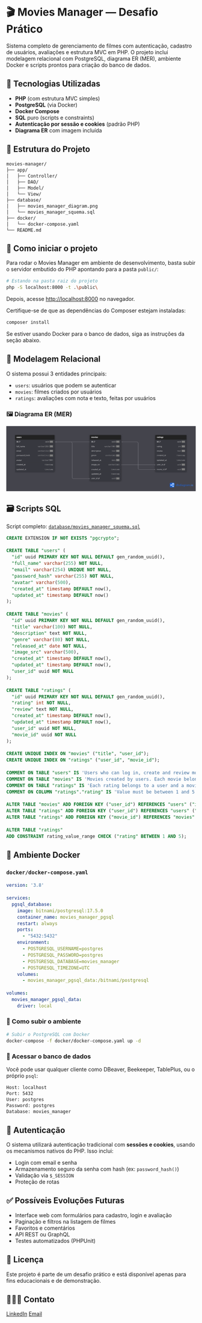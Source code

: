 # 🎬 Movies Manager — Desafio Prático

Sistema completo de gerenciamento de filmes com autenticação, cadastro de usuários, avaliações e estrutura MVC em PHP. O projeto inclui modelagem relacional com PostgreSQL, diagrama ER (MER), ambiente Docker e scripts prontos para criação do banco de dados.

## 🧩 Tecnologias Utilizadas

- **PHP** (com estrutura MVC simples)
- **PostgreSQL** (via Docker)
- **Docker Compose**
- **SQL** puro (scripts e constraints)
- **Autenticação por sessão e cookies** (padrão PHP)
- **Diagrama ER** com imagem incluída


## 📁 Estrutura do Projeto

```
movies-manager/
├── app/
│   ├── Controller/
│   ├── DAO/
│   ├── Model/
│   └── View/
├── database/
│   ├── movies_manager_diagram.png
│   └── movies_manager_squema.sql
├── docker/
│   └── docker-compose.yaml
└── README.md
```

## 🚀 Como iniciar o projeto

Para rodar o Movies Manager em ambiente de desenvolvimento, basta subir o servidor embutido do PHP apontando para a pasta `public/`:

```bash
# Estando na pasta raiz do projeto
php -S localhost:8000 -t .\public\
```

Depois, acesse [http://localhost:8000](http://localhost:8000) no navegador.

Certifique-se de que as dependências do Composer estejam instaladas:

```bash
composer install
```

Se estiver usando Docker para o banco de dados, siga as instruções da seção abaixo.

## 🧠 Modelagem Relacional

O sistema possui 3 entidades principais:

- `users`: usuários que podem se autenticar
- `movies`: filmes criados por usuários
- `ratings`: avaliações com nota e texto, feitas por usuários

### 🖼️ Diagrama ER (MER)

![Diagrama ER](./database/movies_manager_diagram.png)


## 🗃️ Scripts SQL

Script completo: [`database/movies_manager_squema.sql`](./database/movies_manager_squema.sql)

```sql
CREATE EXTENSION IF NOT EXISTS "pgcrypto";

CREATE TABLE "users" (
  "id" uuid PRIMARY KEY NOT NULL DEFAULT gen_random_uuid(),
  "full_name" varchar(255) NOT NULL,
  "email" varchar(254) UNIQUE NOT NULL,
  "password_hash" varchar(255) NOT NULL,
  "avatar" varchar(500),
  "created_at" timestamp DEFAULT now(),
  "updated_at" timestamp DEFAULT now()
);

CREATE TABLE "movies" (
  "id" uuid PRIMARY KEY NOT NULL DEFAULT gen_random_uuid(),
  "title" varchar(100) NOT NULL,
  "description" text NOT NULL,
  "genre" varchar(80) NOT NULL,
  "released_at" date NOT NULL,
  "image_src" varchar(500),
  "created_at" timestamp DEFAULT now(),
  "updated_at" timestamp DEFAULT now(),
  "user_id" uuid NOT NULL
);

CREATE TABLE "ratings" (
  "id" uuid PRIMARY KEY NOT NULL DEFAULT gen_random_uuid(),
  "rating" int NOT NULL,
  "review" text NOT NULL,
  "created_at" timestamp DEFAULT now(),
  "updated_at" timestamp DEFAULT now(),
  "user_id" uuid NOT NULL,
  "movie_id" uuid NOT NULL
);

CREATE UNIQUE INDEX ON "movies" ("title", "user_id");
CREATE UNIQUE INDEX ON "ratings" ("user_id", "movie_id");

COMMENT ON TABLE "users" IS 'Users who can log in, create and review movies.';
COMMENT ON TABLE "movies" IS 'Movies created by users. Each movie belongs to a single user.';
COMMENT ON TABLE "ratings" IS 'Each rating belongs to a user and a movie. A user can only rate a movie once.';
COMMENT ON COLUMN "ratings"."rating" IS 'Value must be between 1 and 5 (enforced by CHECK constraint).';

ALTER TABLE "movies" ADD FOREIGN KEY ("user_id") REFERENCES "users" ("id");
ALTER TABLE "ratings" ADD FOREIGN KEY ("user_id") REFERENCES "users" ("id");
ALTER TABLE "ratings" ADD FOREIGN KEY ("movie_id") REFERENCES "movies" ("id");

ALTER TABLE "ratings"
ADD CONSTRAINT rating_value_range CHECK ("rating" BETWEEN 1 AND 5);
```


## 🐳 Ambiente Docker

### `docker/docker-compose.yaml`

```yaml
version: '3.8'

services:
  pgsql_database:
    image: bitnami/postgresql:17.5.0
    container_name: movies_manager_pgsql
    restart: always
    ports:
      - "5432:5432"
    environment:
      - POSTGRESQL_USERNAME=postgres
      - POSTGRESQL_PASSWORD=postgres
      - POSTGRESQL_DATABASE=movies_manager
      - POSTGRESQL_TIMEZONE=UTC
    volumes:
      - movies_manager_pgsql_data:/bitnami/postgresql

volumes:
  movies_manager_pgsql_data:
    driver: local
```

### 🔧 Como subir o ambiente

```bash
# Subir o PostgreSQL com Docker
docker-compose -f docker/docker-compose.yaml up -d
```

### 🧪 Acessar o banco de dados

Você pode usar qualquer cliente como DBeaver, Beekeeper, TablePlus, ou o próprio `psql`:

```
Host: localhost
Port: 5432
User: postgres
Password: postgres
Database: movies_manager
```


## 🔐 Autenticação

O sistema utilizará autenticação tradicional com **sessões e cookies**, usando os mecanismos nativos do PHP. Isso inclui:

- Login com email e senha
- Armazenamento seguro da senha com hash (ex: `password_hash()`)
- Validação via `$_SESSION`
- Proteção de rotas


## ✅ Possíveis Evoluções Futuras

- Interface web com formulários para cadastro, login e avaliação
- Paginação e filtros na listagem de filmes
- Favoritos e comentários
- API REST ou GraphQL
- Testes automatizados (PHPUnit)


## 📄 Licença

Este projeto é parte de um desafio prático e está disponível apenas para fins educacionais e de demonstração.

## 🧑🏻‍🦱 Contato

[LinkedIn](https://linkedin.com/in/edsonrobertopimenta/)
[Email](mailto:dev.edsonpimenta@gmail.com)
